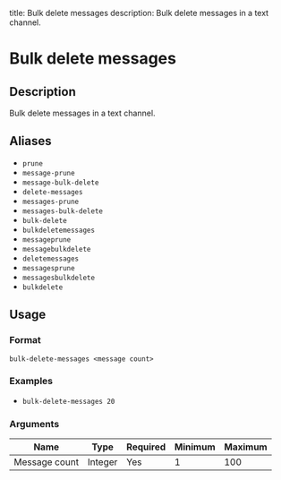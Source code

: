 title: Bulk delete messages
description: Bulk delete messages in a text channel.

# Bulk delete messages

## Description

Bulk delete messages in a text channel.

## Aliases

* `prune`
* `message-prune`
* `message-bulk-delete`
* `delete-messages`
* `messages-prune`
* `messages-bulk-delete`
* `bulk-delete`
* `bulkdeletemessages`
* `messageprune`
* `messagebulkdelete`
* `deletemessages`
* `messagesprune`
* `messagesbulkdelete`
* `bulkdelete`

## Usage

### Format

`bulk-delete-messages <message count>`

### Examples

* `bulk-delete-messages 20`

### Arguments

| Name          | Type    | Required | Minimum | Maximum |
|---------------|---------|----------|---------|---------|
| Message count | Integer | Yes      | 1       | 100     |
